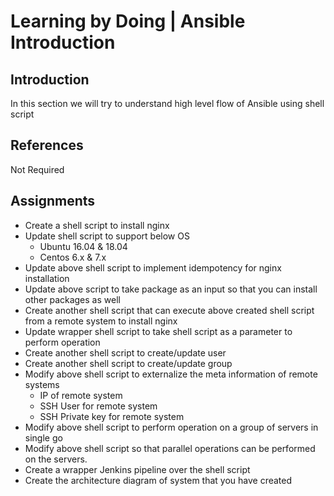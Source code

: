 # Learning by Doing | Ansible Introduction

## Introduction
In this section we will try to understand high level flow of Ansible using shell script

## References
Not Required

## Assignments
* Create a shell script to install nginx
* Update shell script to support below OS
    * Ubuntu 16.04 & 18.04
    * Centos 6.x & 7.x
* Update above shell script to implement idempotency for nginx installation
* Update above script to take package as an input so that you can install other packages as well
* Create another shell script that can execute above created shell script from a remote system to install nginx
* Update wrapper shell script to take shell script as a parameter to perform operation
* Create another shell script to create/update user
* Create another shell script to create/update group
* Modify above shell script to externalize the meta information of remote systems
    * IP of remote system
    * SSH User for remote system
    * SSH Private key for remote system
* Modify above shell script to perform operation on a group of servers in single go
* Modify above shell script so that parallel operations can be performed on the servers.
* Create a wrapper Jenkins pipeline over the shell script
* Create the architecture diagram of system that you have created
    